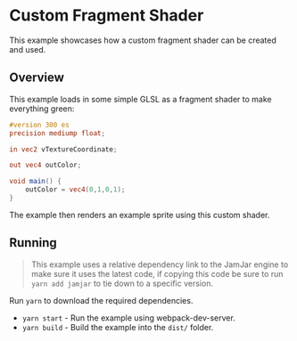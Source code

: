 # Custom Fragment Shader

This example showcases how a custom fragment shader can be created and used.

## Overview

This example loads in some simple GLSL as a fragment shader to make everything green:

```glsl
#version 300 es
precision mediump float;

in vec2 vTextureCoordinate;

out vec4 outColor;

void main() {
    outColor = vec4(0,1,0,1);
}
```

The example then renders an example sprite using this custom shader.

## Running

> This example uses a relative dependency link to the JamJar engine to make sure it uses the latest code, if copying
> this code be sure to run `yarn add jamjar` to tie down to a specific version.

Run `yarn` to download the required dependencies.

* `yarn start` - Run the example using webpack-dev-server.
* `yarn build` - Build the example into the `dist/` folder.
